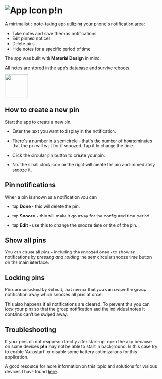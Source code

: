 # ![App Icon](app/src/main/res/mipmap-mdpi/ic_launcher.png) p!n

A minimalistic note-taking app utilizing your phone's notification area:

* Take notes and save them as notifications
* Edit pinned notices
* Delete pins
* Hide notes for a specific period of time

The app was built with __Material Design__ in mind.

All notes are stored in the app's database and survive reboots.

<a href="https://f-droid.org/packages/de.nproth.pin/"><img src="https://fdroid.gitlab.io/artwork/badge/get-it-on.png" height="75"></a>

## How to create a new pin

Start the app to create a new pin.

- Enter the text you want to display in the notification.

- There's a number in a semicircle  - that's the number of hours:minutes that
  the pin will wait for if snoozed. Tap it to change the time.

- Click the circular pin button to create your pin.

- Nb. the small clock icon on the right will create the pin and immediately
  snooze it.

## Pin notifications

When a pin is shown as a notification you can:

- tap **Done** - this will delete the pin.

- tap **Snooze** - this will make it go away for the configured time period.

- tap **Edit** - use this to change the snooze time or title of the pin.

## Show all pins

You can cause all pins - including the snoozed ones - to show as notifications
by *pressing and holding* the semicircular snooze time button on the main
interface.

## Locking pins

Pins are unlocked by default, that means that you can swipe the group
notification away which snoozes all pins at once.

This also happens if all notifications are cleared. To prevent this you can
*lock* your pins so that the group notification and the individual notes it
contains can't be swiped away.

## Troubleshooting

If your pins do not reappear directly after start-up, open the app because on some devices __p!n__ may not be able to start in background.
In this case try to enable 'Autostart' or disable some battery optimizations for this application.

A good resource for more information on this topic and solutions for various devices I have found [here](https://dontkillmyapp.com/).
